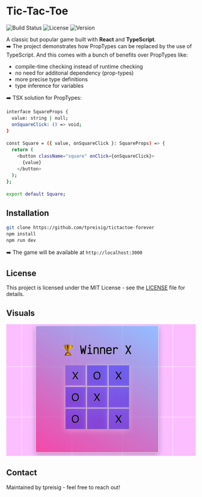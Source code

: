 # Tic-Tac-Toe

![Build Status](https://img.shields.io/badge/build-passing-brightgreen)
![License](https://img.shields.io/badge/license-MIT-blue.svg)
![Version](https://img.shields.io/badge/version-1.0.0-orange)


A classic but popular game built with **React** and **TypeScript**.\
➡️ The project demonstrates how PropTypes can be replaced by the use of TypeScript.
And this comes with a bunch of benefits over PropTypes like:

- compile-time checking instead of runtime checking
- no need for additonal dependency (prop-types)
- more precise type definitions
- type inference for variables

➡️ TSX solution for PropTypes:

```bash
interface SquareProps {
  value: string | null;
  onSquareClick: () => void;
}

const Square = ({ value, onSquareClick }: SquareProps) => {
  return (
    <button className="square" onClick={onSquareClick}>
      {value}
    </button>
  );
};

export default Square;
```
  
## Installation

```bash
git clone https://github.com/tpreisig/tictactoe-forever
npm install
npm run dev
```

➡️ The game will be available at `http://localhost:3000`

## License

This project is licensed under the MIT License - see the [LICENSE](LICENSE) file for details.

## Visuals

![Screenshot](visuals/tictactoe.png)

## Contact

Maintained by tpreisig - feel free to reach out!
